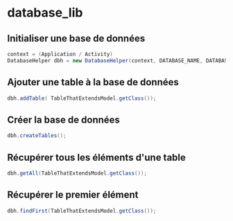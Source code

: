 database_lib
============

## Initialiser une base de données

```java
context = (Application / Activity)
DatabaseHelper dbh = new DatabaseHelper(context, DATABASE_NAME, DATABASE_VERSION);
``` 

## Ajouter une table à la base de données
```java
dbh.addTable( TableThatExtendsModel.getClass());
```
## Créer la base de données
```java
dbh.createTables();
```
## Récupérer tous les éléments d'une table
```java
dbh.getAll(TableThatExtendsModel.getClass());
```

## Récupérer le premier élément
```java
dbh.findFirst(TableThatExtendsModel.getClass());
```
